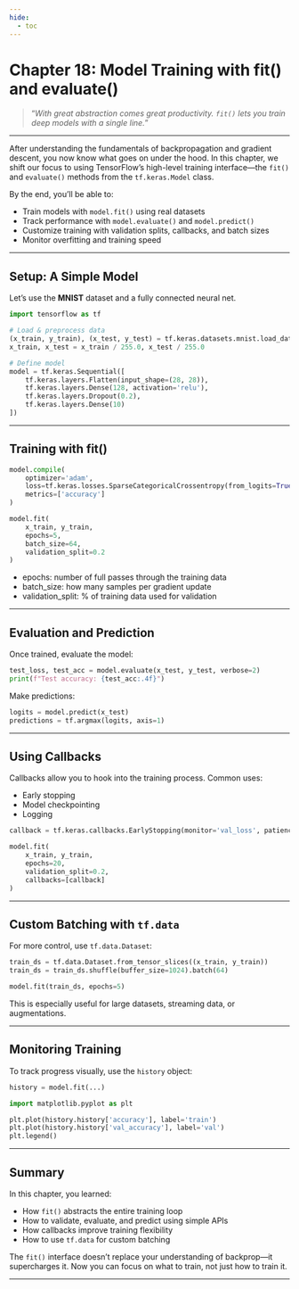 ```yaml
---
hide:
  - toc
---
```


# Chapter 18: Model Training with fit() and evaluate()

> “*With great abstraction comes great productivity. `fit()` lets you train deep models with a single line.*”

---

After understanding the fundamentals of backpropagation and gradient descent, you now know what goes on under the hood. In this chapter, we shift our focus to using TensorFlow’s high-level training interface—the `fit()` and `evaluate()` methods from the `tf.keras.Model` class.

By the end, you’ll be able to:

- Train models with `model.fit()` using real datasets  
- Track performance with `model.evaluate()` and `model.predict()`  
- Customize training with validation splits, callbacks, and batch sizes  
- Monitor overfitting and training speed

---

## Setup: A Simple Model

Let’s use the **MNIST** dataset and a fully connected neural net.

```python
import tensorflow as tf

# Load & preprocess data
(x_train, y_train), (x_test, y_test) = tf.keras.datasets.mnist.load_data()
x_train, x_test = x_train / 255.0, x_test / 255.0

# Define model
model = tf.keras.Sequential([
    tf.keras.layers.Flatten(input_shape=(28, 28)),
    tf.keras.layers.Dense(128, activation='relu'),
    tf.keras.layers.Dropout(0.2),
    tf.keras.layers.Dense(10)
])
```

---

## Training with fit()

```python
model.compile(
    optimizer='adam',
    loss=tf.keras.losses.SparseCategoricalCrossentropy(from_logits=True),
    metrics=['accuracy']
)

model.fit(
    x_train, y_train,
    epochs=5,
    batch_size=64,
    validation_split=0.2
)
```
- epochs: number of full passes through the training data  
- batch_size: how many samples per gradient update  
- validation_split: % of training data used for validation

---

## Evaluation and Prediction

Once trained, evaluate the model:

```python
test_loss, test_acc = model.evaluate(x_test, y_test, verbose=2)
print(f"Test accuracy: {test_acc:.4f}")
```

Make predictions:

```python
logits = model.predict(x_test)
predictions = tf.argmax(logits, axis=1)
```

---

## Using Callbacks

Callbacks allow you to hook into the training process. Common uses:

- Early stopping  
- Model checkpointing  
- Logging

```python
callback = tf.keras.callbacks.EarlyStopping(monitor='val_loss', patience=3)

model.fit(
    x_train, y_train,
    epochs=20,
    validation_split=0.2,
    callbacks=[callback]
)
```

---

## Custom Batching with `tf.data`

For more control, use `tf.data.Dataset`:
```python
train_ds = tf.data.Dataset.from_tensor_slices((x_train, y_train))
train_ds = train_ds.shuffle(buffer_size=1024).batch(64)

model.fit(train_ds, epochs=5)
```
This is especially useful for large datasets, streaming data, or augmentations.

---

## Monitoring Training

To track progress visually, use the `history` object:
```python
history = model.fit(...)
```
```python
import matplotlib.pyplot as plt

plt.plot(history.history['accuracy'], label='train')
plt.plot(history.history['val_accuracy'], label='val')
plt.legend()
```

---

## Summary

In this chapter, you learned:

- How `fit()` abstracts the entire training loop  
- How to validate, evaluate, and predict using simple APIs  
- How callbacks improve training flexibility  
- How to use `tf.data` for custom batching

The `fit()` interface doesn’t replace your understanding of backprop—it supercharges it. Now you can focus on what to train, not just how to train it.

---
